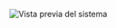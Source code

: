 
![Vista previa del sistema](https://github.com/user-attachments/assets/b64eeae7-286e-42a5-b92f-eb4e430ab25e)
